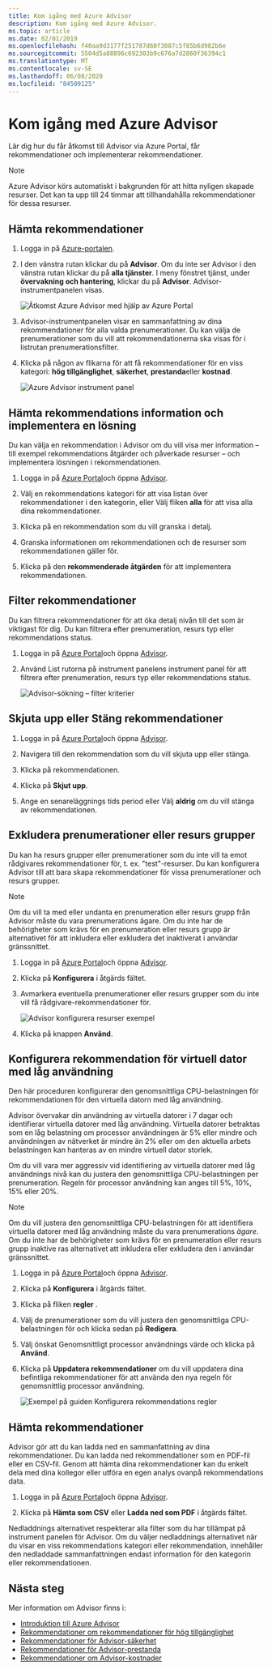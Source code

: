 ```yaml
---
title: Kom igång med Azure Advisor
description: Kom igång med Azure Advisor.
ms.topic: article
ms.date: 02/01/2019
ms.openlocfilehash: f40aa9d3177f251787d60f3087c5f85b6d982b6e
ms.sourcegitcommit: 5504d5a88896c692303b9c676a7d2860f36394c1
ms.translationtype: MT
ms.contentlocale: sv-SE
ms.lasthandoff: 06/08/2020
ms.locfileid: "84509125"
---
```

# <a name="get-started-with-azure-advisor"></a>Kom igång med Azure Advisor

Lär dig hur du får åtkomst till Advisor via Azure Portal, får rekommendationer och implementerar rekommendationer.

> [!NOTE]
> Azure Advisor körs automatiskt i bakgrunden för att hitta nyligen skapade resurser. Det kan ta upp till 24 timmar att tillhandahålla rekommendationer för dessa resurser.

## <a name="get-recommendations"></a>Hämta rekommendationer

1. Logga in på [Azure-portalen](https://portal.azure.com).

1. I den vänstra rutan klickar du på **Advisor**.  Om du inte ser Advisor i den vänstra rutan klickar du på **alla tjänster**.  I meny fönstret tjänst, under **övervakning och hantering**, klickar du på **Advisor**. Advisor-instrumentpanelen visas.

   ![Åtkomst Azure Advisor med hjälp av Azure Portal](./media/advisor-get-started/advisor-portal-menu.png) 

1. Advisor-instrumentpanelen visar en sammanfattning av dina rekommendationer för alla valda prenumerationer.  Du kan välja de prenumerationer som du vill att rekommendationerna ska visas för i listrutan prenumerationsfilter.

1. Klicka på någon av flikarna för att få rekommendationer för en viss kategori: **hög tillgänglighet**, **säkerhet**, **prestanda**eller **kostnad**. 

   ![Azure Advisor instrument panel](./media/advisor-overview/advisor-dashboard.png)

## <a name="get-recommendation-details-and-implement-a-solution"></a>Hämta rekommendations information och implementera en lösning

Du kan välja en rekommendation i Advisor om du vill visa mer information – till exempel rekommendations åtgärder och påverkade resurser – och implementera lösningen i rekommendationen.  

1. Logga in på [Azure Portal](https://portal.azure.com)och öppna [Advisor](https://aka.ms/azureadvisordashboard).

1. Välj en rekommendations kategori för att visa listan över rekommendationer i den kategorin, eller Välj fliken **alla** för att visa alla dina rekommendationer.

1. Klicka på en rekommendation som du vill granska i detalj.

1. Granska informationen om rekommendationen och de resurser som rekommendationen gäller för.

1. Klicka på den **rekommenderade åtgärden** för att implementera rekommendationen.

## <a name="filter-recommendations"></a>Filter rekommendationer

Du kan filtrera rekommendationer för att öka detalj nivån till det som är viktigast för dig.  Du kan filtrera efter prenumeration, resurs typ eller rekommendations status.  

1. Logga in på [Azure Portal](https://portal.azure.com)och öppna [Advisor](https://aka.ms/azureadvisordashboard).

1. Använd List rutorna på instrument panelens instrument panel för att filtrera efter prenumeration, resurs typ eller rekommendations status.

    ![Advisor-sökning – filter kriterier](./media/advisor-get-started/advisor-filters.png)

## <a name="postpone-or-dismiss-recommendations"></a>Skjuta upp eller Stäng rekommendationer

1. Logga in på [Azure Portal](https://portal.azure.com)och öppna [Advisor](https://aka.ms/azureadvisordashboard).

1. Navigera till den rekommendation som du vill skjuta upp eller stänga.

1. Klicka på rekommendationen.

1. Klicka på **Skjut upp**. 

1. Ange en senareläggnings tids period eller Välj **aldrig** om du vill stänga av rekommendationen.

## <a name="exclude-subscriptions-or-resource-groups"></a>Exkludera prenumerationer eller resurs grupper

Du kan ha resurs grupper eller prenumerationer som du inte vill ta emot rådgivares rekommendationer för, t. ex. "test"-resurser.  Du kan konfigurera Advisor till att bara skapa rekommendationer för vissa prenumerationer och resurs grupper.

> [!NOTE]
> Om du vill ta med eller undanta en prenumeration eller resurs grupp från Advisor måste du vara prenumerations ägare.  Om du inte har de behörigheter som krävs för en prenumeration eller resurs grupp är alternativet för att inkludera eller exkludera det inaktiverat i användar gränssnittet.

1. Logga in på [Azure Portal](https://portal.azure.com)och öppna [Advisor](https://aka.ms/azureadvisordashboard).

1. Klicka på **Konfigurera** i åtgärds fältet.

1. Avmarkera eventuella prenumerationer eller resurs grupper som du inte vill få rådgivare-rekommendationer för.

    ![Advisor konfigurera resurser exempel](./media/advisor-get-started/advisor-configure-resources.png)

1. Klicka på knappen **Använd**.

## <a name="configure-low-usage-vm-recommendation"></a>Konfigurera rekommendation för virtuell dator med låg användning

Den här proceduren konfigurerar den genomsnittliga CPU-belastningen för rekommendationen för den virtuella datorn med låg användning.

Advisor övervakar din användning av virtuella datorer i 7 dagar och identifierar virtuella datorer med låg användning. Virtuella datorer betraktas som en låg belastning om processor användningen är 5% eller mindre och användningen av nätverket är mindre än 2% eller om den aktuella arbets belastningen kan hanteras av en mindre virtuell dator storlek.

Om du vill vara mer aggressiv vid identifiering av virtuella datorer med låg användnings nivå kan du justera den genomsnittliga CPU-belastningen per prenumeration.  Regeln för processor användning kan anges till 5%, 10%, 15% eller 20%.

> [!NOTE]
> Om du vill justera den genomsnittliga CPU-belastningen för att identifiera virtuella datorer med låg användning måste du vara prenumerations *ägare*.  Om du inte har de behörigheter som krävs för en prenumeration eller resurs grupp inaktive ras alternativet att inkludera eller exkludera den i användar gränssnittet. 

1. Logga in på [Azure Portal](https://portal.azure.com)och öppna [Advisor](https://aka.ms/azureadvisordashboard).

1. Klicka på **Konfigurera** i åtgärds fältet.

1. Klicka på fliken **regler** .

1. Välj de prenumerationer som du vill justera den genomsnittliga CPU-belastningen för och klicka sedan på **Redigera**.

1. Välj önskat Genomsnittligt processor användnings värde och klicka på **Använd**.

1. Klicka på **Uppdatera rekommendationer** om du vill uppdatera dina befintliga rekommendationer för att använda den nya regeln för genomsnittlig processor användning. 

   ![Exempel på guiden Konfigurera rekommendations regler](./media/advisor-get-started/advisor-configure-rules.png)

## <a name="download-recommendations"></a>Hämta rekommendationer

Advisor gör att du kan ladda ned en sammanfattning av dina rekommendationer.  Du kan ladda ned rekommendationer som en PDF-fil eller en CSV-fil.  Genom att hämta dina rekommendationer kan du enkelt dela med dina kollegor eller utföra en egen analys ovanpå rekommendations data.

1. Logga in på [Azure Portal](https://portal.azure.com)och öppna [Advisor](https://aka.ms/azureadvisordashboard).

1. Klicka på **Hämta som CSV** eller **Ladda ned som PDF** i åtgärds fältet.

Nedladdnings alternativet respekterar alla filter som du har tillämpat på instrument panelen för Advisor.  Om du väljer nedladdnings alternativet när du visar en viss rekommendations kategori eller rekommendation, innehåller den nedladdade sammanfattningen endast information för den kategorin eller rekommendationen. 

## <a name="next-steps"></a>Nästa steg

Mer information om Advisor finns i:

- [Introduktion till Azure Advisor](advisor-overview.md)
- [Rekommendationer om rekommendationer för hög tillgänglighet](advisor-high-availability-recommendations.md)
- [Rekommendationer för Advisor-säkerhet](advisor-security-recommendations.md)
- [Rekommendationer för Advisor-prestanda](advisor-performance-recommendations.md)
- [Rekommendationer om Advisor-kostnader](advisor-cost-recommendations.md)
